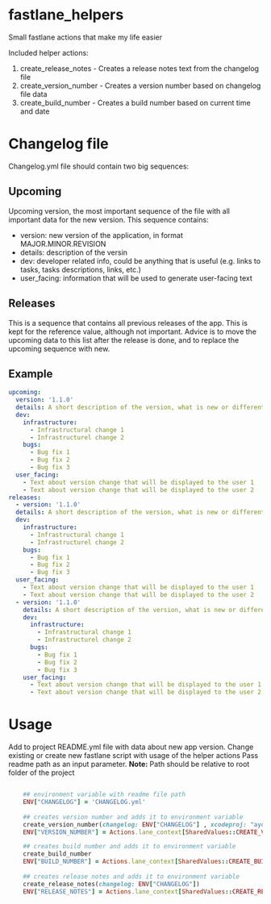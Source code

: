 # fastlane_helpers
Small fastlane actions that make my life easier

Included helper actions:
1. create_release_notes - Creates a release notes text from the changelog file
2. create_version_number - Creates a version number based on changelog file data
3. create_build_number - Creates a build number based on current time and date

# Changelog file #
Changelog.yml file should contain two big sequences:

## Upcoming ##
Upcoming version, the most important sequence of the file with all important data for the new version.
This sequence contains:
* version: new version of the application, in format MAJOR.MINOR.REVISION
* details: description of the versin
* dev: developer related info, could be anything that is useful (e.g. links to tasks, tasks descriptions, links, etc.)
* user_facing: information that will be used to generate user-facing text

## Releases ##
This is a sequence that contains all previous releases of the app. This is kept for the reference value, although not important.
Advice is to move the upcoming data to this list after the release is done, and to replace the upcoming sequence with new.

## Example ##
``` yaml
upcoming:
  version: '1.1.0'
  details: A short description of the version, what is new or different.
  dev:
    infrastructure:
      - Infrastructural change 1
      - Infrastructurel change 2
    bugs:
      - Bug fix 1
      - Bug fix 2
      - Bug fix 3
  user_facing:
    - Text about version change that will be displayed to the user 1
    - Text about version change that will be displayed to the user 2
releases:
  - version: '1.1.0'
  details: A short description of the version, what is new or different.
  dev:
    infrastructure:
      - Infrastructural change 1
      - Infrastructurel change 2
    bugs:
      - Bug fix 1
      - Bug fix 2
      - Bug fix 3
  user_facing:
    - Text about version change that will be displayed to the user 1
    - Text about version change that will be displayed to the user 2
  - version: '1.1.0'
	details: A short description of the version, what is new or different.
	dev:
	  infrastructure:
        - Infrastructural change 1
        - Infrastructurel change 2
      bugs:
        - Bug fix 1
        - Bug fix 2
        - Bug fix 3
    user_facing:
      - Text about version change that will be displayed to the user 1
      - Text about version change that will be displayed to the user 2
```
# Usage
Add to project README.yml file with data about new app version.
Change existing or create new fastlane script with usage of the helper actions
Pass readme path as an input parameter. __Note:__ Path should be relative to root folder of the project

```ruby

	## environment variable with readme file path
    ENV["CHANGELOG"] = 'CHANGELOG.yml'
	
	## creates version number and adds it to environment variable
	create_version_number(changelog: ENV["CHANGELOG"] , xcodeproj: "ayoApp.xcodeproj")
    ENV["VERSION_NUMBER"] = Actions.lane_context[SharedValues::CREATE_VERSION_NUMBER_VERSION]

	## creates build number and adds it to environment variable
    create_build_number
    ENV["BUILD_NUMBER"] = Actions.lane_context[SharedValues::CREATE_BUILD_NUMBER_VALUE]
	
	## creates release notes and adds it to environment variable
    create_release_notes(changelog: ENV["CHANGELOG"])
    ENV["RELEASE_NOTES"] = Actions.lane_context[SharedValues::CREATE_RELEASE_NOTES_TEXT_TEXT]

```

